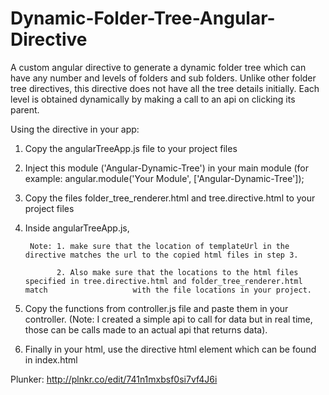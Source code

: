 # Dynamic-Folder-Tree-Angular-Directive
A custom angular directive to generate a dynamic folder tree which can have any number and levels of folders and sub folders. 
Unlike other folder tree directives, this directive does not have all the tree details initially. 
Each level is obtained dynamically by making a call to an api on clicking its parent.

Using the directive in your app:

1. Copy the angularTreeApp.js file to your project files
2. Inject this module ('Angular-Dynamic-Tree') in your main module (for example: angular.module('Your Module', ['Angular-Dynamic-Tree']);
3. Copy the files folder_tree_renderer.html and tree.directive.html to your project files
4. Inside angularTreeApp.js, 

        Note: 1. make sure that the location of templateUrl in the directive matches the url to the copied html files in step 3.
        
              2. Also make sure that the locations to the html files specified in tree.directive.html and folder_tree_renderer.html match                   with the file locations in your project.
              
5. Copy the functions from controller.js file and paste them in your controller. (Note: I created a simple api to call for data but in real time, those can be calls made to an actual api that returns data).
6. Finally in your html, use the directive html element which can be found in index.html
       
  Plunker: http://plnkr.co/edit/741n1mxbsf0si7vf4J6i
